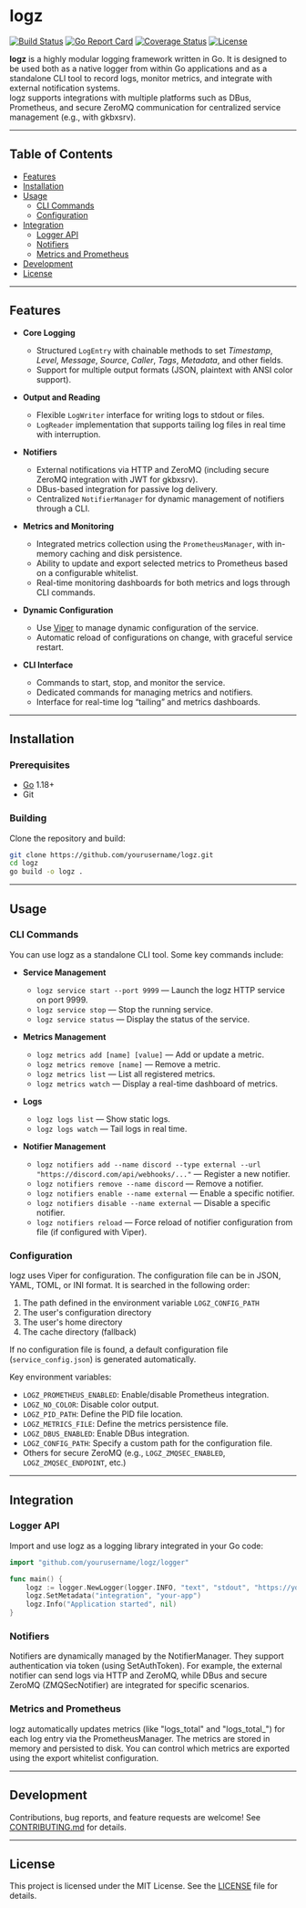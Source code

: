 # logz

[![Build Status](https://img.shields.io/travis/yourusername/logz.svg?style=flat)](https://travis-ci.org/yourusername/logz)
[![Go Report Card](https://goreportcard.com/badge/github.com/yourusername/logz)](https://goreportcard.com/report/github.com/yourusername/logz)
[![Coverage Status](https://coveralls.io/repos/github/yourusername/logz/badge.svg?branch=main)](https://coveralls.io/github/yourusername/logz?branch=main)
[![License](https://img.shields.io/badge/license-MIT-blue.svg)](LICENSE)

**logz** is a highly modular logging framework written in Go. It is designed to be used both as a native logger from within Go applications and as a standalone CLI tool to record logs, monitor metrics, and integrate with external notification systems.  
logz supports integrations with multiple platforms such as DBus, Prometheus, and secure ZeroMQ communication for centralized service management (e.g., with gkbxsrv).

---

## Table of Contents

- [Features](#features)
- [Installation](#installation)
- [Usage](#usage)
  - [CLI Commands](#cli-commands)
  - [Configuration](#configuration)
- [Integration](#integration)
  - [Logger API](#logger-api)
  - [Notifiers](#notifiers)
  - [Metrics and Prometheus](#metrics-and-prometheus)
- [Development](#development)
- [License](#license)

---

## Features

- **Core Logging**  
  - Structured `LogEntry` with chainable methods to set _Timestamp_, _Level_, _Message_, _Source_, _Caller_, _Tags_, _Metadata_, and other fields.
  - Support for multiple output formats (JSON, plaintext with ANSI color support).

- **Output and Reading**  
  - Flexible `LogWriter` interface for writing logs to stdout or files.
  - `LogReader` implementation that supports tailing log files in real time with interruption.

- **Notifiers**  
  - External notifications via HTTP and ZeroMQ (including secure ZeroMQ integration with JWT for gkbxsrv).
  - DBus-based integration for passive log delivery.
  - Centralized `NotifierManager` for dynamic management of notifiers through a CLI.

- **Metrics and Monitoring**  
  - Integrated metrics collection using the `PrometheusManager`, with in-memory caching and disk persistence.
  - Ability to update and export selected metrics to Prometheus based on a configurable whitelist.
  - Real-time monitoring dashboards for both metrics and logs through CLI commands.

- **Dynamic Configuration**  
  - Use [Viper](https://github.com/spf13/viper) to manage dynamic configuration of the service.
  - Automatic reload of configurations on change, with graceful service restart.

- **CLI Interface**  
  - Commands to start, stop, and monitor the service.
  - Dedicated commands for managing metrics and notifiers.
  - Interface for real-time log “tailing” and metrics dashboards.

---

## Installation

### Prerequisites

- [Go](https://golang.org) 1.18+
- Git

### Building

Clone the repository and build:

```bash
git clone https://github.com/yourusername/logz.git
cd logz
go build -o logz .
```

---

## Usage

### CLI Commands

You can use logz as a standalone CLI tool. Some key commands include:

- **Service Management**
    - `logz service start --port 9999` — Launch the logz HTTP service on port 9999.
    - `logz service stop` — Stop the running service.
    - `logz service status` — Display the status of the service.

- **Metrics Management**
    - `logz metrics add [name] [value]` — Add or update a metric.
    - `logz metrics remove [name]` — Remove a metric.
    - `logz metrics list` — List all registered metrics.
    - `logz metrics watch` — Display a real-time dashboard of metrics.

- **Logs**
    - `logz logs list` — Show static logs.
    - `logz logs watch` — Tail logs in real time.

- **Notifier Management**
    - `logz notifiers add --name discord --type external --url "https://discord.com/api/webhooks/..."` — Register a new notifier.
    - `logz notifiers remove --name discord` — Remove a notifier.
    - `logz notifiers enable --name external` — Enable a specific notifier.
    - `logz notifiers disable --name external` — Disable a specific notifier.
    - `logz notifiers reload` — Force reload of notifier configuration from file (if configured with Viper).

### Configuration

logz uses Viper for configuration. The configuration file can be in JSON, YAML, TOML, or INI format. It is searched in the following order:

1. The path defined in the environment variable `LOGZ_CONFIG_PATH`
2. The user's configuration directory
3. The user's home directory
4. The cache directory (fallback)

If no configuration file is found, a default configuration file (`service_config.json`) is generated automatically.

Key environment variables:
- `LOGZ_PROMETHEUS_ENABLED`: Enable/disable Prometheus integration.
- `LOGZ_NO_COLOR`: Disable color output.
- `LOGZ_PID_PATH`: Define the PID file location.
- `LOGZ_METRICS_FILE`: Define the metrics persistence file.
- `LOGZ_DBUS_ENABLED`: Enable DBus integration.
- `LOGZ_CONFIG_PATH`: Specify a custom path for the configuration file.
- Others for secure ZeroMQ (e.g., `LOGZ_ZMQSEC_ENABLED`, `LOGZ_ZMQSEC_ENDPOINT`, etc.)

---

## Integration

### Logger API

Import and use logz as a logging library integrated in your Go code:

```go
import "github.com/yourusername/logz/logger"

func main() {
    logz := logger.NewLogger(logger.INFO, "text", "stdout", "https://your.endpoint", "tcp://your.zmq", "")
    logz.SetMetadata("integration", "your-app")
    logz.Info("Application started", nil)
}
```

### Notifiers

Notifiers are dynamically managed by the NotifierManager. They support authentication via token (using SetAuthToken). For example, the external notifier can send logs via HTTP and ZeroMQ, while DBus and secure ZeroMQ (ZMQSecNotifier) are integrated for specific scenarios.

### Metrics and Prometheus

logz automatically updates metrics (like "logs_total" and "logs_total_<LEVEL>") for each log entry via the PrometheusManager. The metrics are stored in memory and persisted to disk. You can control which metrics are exported using the export whitelist configuration.

---

## Development

Contributions, bug reports, and feature requests are welcome! See [CONTRIBUTING.md](CONTRIBUTING.md) for details.

---

## License

This project is licensed under the MIT License. See the [LICENSE](LICENSE) file for details.
